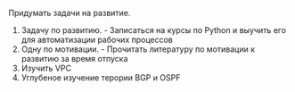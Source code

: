 Придумать задачи на развитие.

1. Задачу по развитию. - Записаться на курсы по Python и выучить его для автоматизации рабочих процессов
2. Одну по мотивации. - Прочитать литературу по мотивации к развитию за время отпуска
3. Изучить VPC
4. Углубеное изучение терории BGP и OSPF